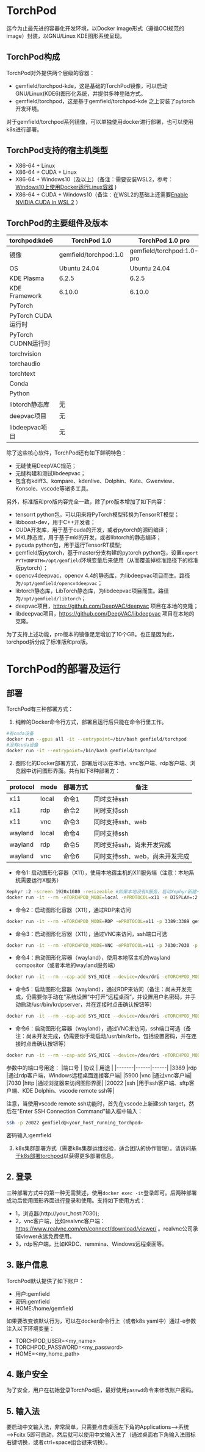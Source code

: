 # TorchPod
迄今为止最先进的容器化开发环境，以Docker image形式（遵循OCI规范的image）封装，以GNU/Linux KDE图形系统呈现。

## TorchPod构成
TorchPod对外提供两个层级的容器：
- gemfield/torchpod-kde，这是基础的TorchPod镜像，可以启动GNU/Linux(KDE6)图形化系统，并提供多种登陆方式。
- gemfield/torchpod，这是基于gemfield/torchpod-kde 之上安装了pytorch开发环境。

对于gemfield/torchpod系列镜像，可以单独使用docker进行部署，也可以使用k8s进行部署。

## TorchPod支持的宿主机类型
- X86-64 + Linux
- X86-64 + CUDA + Linux
- X86-64 + Windows10（及以上）（备注：需要安装WSL2，参考：[Windows10上使用Docker运行Linux容器](https://zhuanlan.zhihu.com/p/405329231) )
- X86-64 + CUDA + Windows10（备注：在WSL2的基础上还需要[Enable NVIDIA CUDA in WSL 2](https://docs.microsoft.com/en-us/windows/ai/directml/gpu-cuda-in-wsl) ）

## TorchPod的主要组件及版本

|torchpod:kde6      |TorchPod 1.0          |TorchPod 1.0 pro          |
|-------------------|----------------------|--------------------------|
|镜像               |gemfield/torchpod:1.0 |gemfield/torchpod:1.0-pro |
|OS                 |Ubuntu 24.04          |Ubuntu 24.04              |
|KDE Plasma         |6.2.5                 |6.2.5                     |
|KDE Framework      |6.10.0                |6.10.0                    |
|PyTorch            |                 |                     |
|PyTorch CUDA运行时 |                  |                      |
|PyTorch CUDNN运行时|                 |                     |
|torchvision        |              |                   |
|torchaudio         |                |                 |
|torchtext          |               |                  |
|Conda              |               |                    |
|Python             |                |                     |
|libtorch静态库     |无                    |                     |
|deepvac项目        |无                    |                  |
|libdeepvac项目     |无                    |                 |

除了这些核心软件，TorchPod还有如下鲜明特色：
- 无缝使用DeepVAC规范；
- 无缝构建和测试libdeepvac；
- 包含有kdiff3、kompare、kdenlive、Dolphin、Kate、Gwenview、Konsole、vscode等诸多工具。

另外，标准版和pro版内容完全一致，除了pro版本增加了如下内容：
- tensorrt python包，可以用来将PyTorch模型转换为TensorRT模型；
- libboost-dev，用于C++开发者；
- CUDA开发库，用于基于cuda的开发，或者pytorch的源码编译；
- MKL静态库，用于基于mkl的开发，或者libtorch的静态编译；
- pycuda python包，用于运行TensorRT模型;
- gemfield版pytorch，基于master分支构建的pytorch python包，设置```export PYTHONPATH=/opt/gemfield```环境变量后来使用（从而覆盖掉标准路径下的标准版pytorch）；
- opencv4deepvac，opencv 4.4的静态库，为libdeepvac项目而生。路径为```/opt/gemfield/opencv4deepvac```；
- libtorch静态库，LibTorch静态库，为libdeepvac项目而生。路径为```/opt/gemfield/libtorch```；
- deepvac项目，https://github.com/DeepVAC/deepvac 项目在本地的克隆；
- libdeepvac项目，https://github.com/DeepVAC/libdeepvac 项目在本地的克隆。

为了支持上述功能，pro版本的镜像足足增加了10个GB。也正是因为此，torchpod拆分成了标准版和pro版。

# TorchPod的部署及运行
## 部署
TorchPod有三种部署方式：
1. 纯粹的Docker命令行方式，部署且运行后只能在命令行里工作。
```bash
#有cuda设备
docker run --gpus all -it --entrypoint=/bin/bash gemfield/torchpod
#没有cuda设备
docker run -it --entrypoint=/bin/bash gemfield/torchpod
```

2. 图形化的Docker部署方式，部署后可以在本地、vnc客户端、rdp客户端、浏览器中访问图形界面。共有如下8种部署方：

|protocol| mode  | 部署方式 |备注 |
|--------|-------|----------|---------|
|x11     | local |命令1     |同时支持ssh|
|x11     | rdp   |命令2     |同时支持ssh
|x11     | vnc   |命令3     |同时支持ssh、web|
|wayland | local |命令4     |同时支持ssh|
|wayland | rdp   |命令5     |同时支持ssh，尚未开发完成|
|wayland | vnc   |命令6     |同时支持ssh、web，尚未开发完成|


- 命令1: 启动图形化容器（X11），使用本地宿主机的X11服务端（注意：本地系统需要运行X服务）
```bash
Xephyr :2 -screen 1920x1080 -resizeable #如果本地没有X服务，启动Xephyr新建一个
docker run -it --rm -eTORCHPOD_MODE=local -ePROTOCOL=x11 -e DISPLAY=:2 -v /tmp/.X11-unix:/tmp/.X11-unix gemfield/torchpod
```

- 命令2：启动图形化容器（X11），通过RDP来访问
```bash
docker run -it --rm -eTORCHPOD_MODE=RDP -ePROTOCOL=x11 -p 3389:3389 gemfield/torchpod
```

- 命令3：启动图形化容器（X11），通过VNC来访问，ssh端口可选
```bash
docker run -it --rm -eTORCHPOD_MODE=VNC -ePROTOCOL=x11 -p 7030:7030 -p 5900:5900 -p 20022:22 gemfield/torchpod
```

- 命令4：启动图形化容器（wayland），使用本地宿主机的wayland compositor（或者本地的wayland服务端）
```bash
docker run -it --rm --cap-add SYS_NICE --device=/dev/dri -eTORCHPOD_MODE=local -ePROTOCOL=wayland -v /tmp/.X11-unix:/tmp/.X11-unix -v $XDG_RUNTIME_DIR/$WAYLAND_DISPLAY:/run/gemfield/wayland-0 -v $XDG_RUNTIME_DIR/$WAYLAND_DISPLAY.lock:/run/gemfield/wayland-0.lock gemfield/torchpod
```
- 命令5：启动图形化容器（wayland），通过RDP来访问（备注：尚未开发完成，仍需要你手动在“系统设置”中打开“远程桌面”，并设置用户名密码，并手动启动/usr/bin/krdpserver，并在连接时点击确认按钮等）
```bash
docker run -it --rm --cap-add SYS_NICE --device=/dev/dri -eTORCHPOD_MODE=RDP -ePROTOCOL=wayland -v /tmp/.X11-unix:/tmp/.X11-unix -v $XDG_RUNTIME_DIR/$WAYLAND_DISPLAY:/run/gemfield/wayland-0 -v $XDG_RUNTIME_DIR/$WAYLAND_DISPLAY.lock:/run/gemfield/wayland-0.lock  -p 3389:3389 gemfield/torchpod
```

- 命令6：启动图形化容器（wayland），通过VNC来访问，ssh端口可选（备注：尚未开发完成，仍需要你手动启动/usr/bin/krfb，包括设置密码，并在连接时点击确认按钮等）
```bash
docker run -it --rm --cap-add SYS_NICE --device=/dev/dri -eTORCHPOD_MODE=VNC -ePROTOCOL=wayland -v /tmp/.X11-unix:/tmp/.X11-unix -v $XDG_RUNTIME_DIR/$WAYLAND_DISPLAY:/run/gemfield/wayland-0 -v $XDG_RUNTIME_DIR/$WAYLAND_DISPLAY.lock:/run/gemfield/wayland-0.lock -p 7030:7030 -p 5900:5900 -p 20022:22 gemfield/torchpod
```

参数中的端口号用途：
|端口号 | 协议 | 用途 |
|-------|------|------|
|3389   |rdp   |通过rdp客户端，Windows远程桌面连接客户端|
|5900   |vnc   |通过vnc客户端|
|7030   |http  |通过浏览器来访问图形界面|
|20022  |ssh   |用于ssh客户端、sftp客户端、KDE Dolphin、vscode remote ssh等|

注意，当使用vscode remote ssh功能时，首先在vscode上新建ssh target，然后在"Enter SSH Connection Command"输入框中输入：
```bash
ssh -p 20022 gemfield@<your_host_running_torchpod>
```
密码输入:gemfield


3. k8s集群部署方式（需要k8s集群运维经验，适合团队的协作管理）。请访问[基于k8s部署torchpod](./docs/k8s_usage.md)以获得更多部署信息。

## 2. 登录
三种部署方式中的第一种无需赘述，使用```docker exec -it```登录即可。后两种部署成功后使用图形界面进行登录和使用。支持如下使用方式：
- 1，浏览器(http://your_host:7030);
- 2，vnc客户端，比如realvnc客户端：https://www.realvnc.com/en/connect/download/viewer/ 。realvnc公司承诺viewer永远免费使用。
- 3，rdp客户端，比如KRDC、remmina、Windows远程桌面等。

## 3. 账户信息
TorchPod默认提供了如下账户：
- 用户:gemfield
- 密码:gemfield
- HOME:/home/gemfield

如果要改变该默认行为，可以在docker命令行上（或者k8s yaml中）通过-e参数注入以下环境变量：
- TORCHPOD_USER=<my_name>
- TORCHPOD_PASSWORD=<my_password>
- HOME=<my_home_path>

## 4. 账户安全
为了安全，用户在初始登录TorchPod后，最好使用```passwd```命令来修改账户密码。

## 5. 输入法
要启动中文输入法，非常简单，只需要点击桌面左下角的Applications——>系统——>Fcitx 5即可启动，然后就可以使用中文输入法了（通过桌面右下角输入法图标右键切换，或者ctrl+space组合键来切换）。
